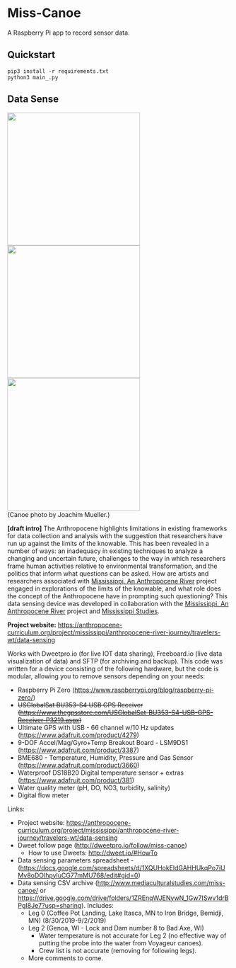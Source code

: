 # Miss-Canoe

A Raspberry Pi app to record sensor data.

## Quickstart

```
pip3 install -r requirements.txt
python3 main_.py
```

## Data Sense
<img height=300 src="http://www.mediaculturalstudies.com/miss-canoe/JOM_0881.JPG"> <img height=300 src="http://www.mediaculturalstudies.com/miss-canoe/Data_Sensing-1600x900.jpg"> 
<img height=300 src="http://www.mediaculturalstudies.com/miss-canoe/JOM_0882.JPG">
<br>(Canoe photo by Joachim Mueller.)

<b>[draft intro]</b> The Anthropocene highlights limitations in existing frameworks 
for data collection and analysis with the suggestion that researchers have run up 
against the limits of the knowable. This has been revealed in a number of ways: an 
inadequacy in existing techniques to analyze a changing and uncertain future, 
challenges to the way in which researchers frame human activities relative to 
environmental transformation, and the politics that inform what questions can be 
asked. How are artists and researchers associated with <a 
href="https://anthropocene-curriculum.org/">Mississippi. 
An Anthropocene River</a> project engaged in explorations of the limits of the 
knowable, and what role does the concept of the Anthropocene have in prompting such 
questioning? This data sensing device was developed in collaboration with the <a 
href="https://anthropocene-curriculum.org/">Mississippi. 
An Anthropocene River</a> project and <a 
href="http://mississippistudies.org/">Mississippi Studies</a>. 

<b>Project website:</b> https://anthropocene-curriculum.org/project/mississippi/anthropocene-river-journey/travelers-wt/data-sensing

Works with Dweetpro.io 
(for live IOT data sharing), Freeboard.io (live data visualization of data) and SFTP 
(for archiving and backup). This code was written for a device consisting of the 
following hardware, but the code is modular, allowing you to remove sensors depending 
on your needs: 

* Raspberry Pi Zero (https://www.raspberrypi.org/blog/raspberry-pi-zero/) 
* <s>USGlobalSat BU353-S4 USB GPS Receiver (https://www.thegpsstore.com/USGlobalSat-BU353-S4-USB-GPS-Receiver-P3219.aspx)</s> 
* Ultimate GPS with USB - 66 channel w/10 Hz updates 
(https://www.adafruit.com/product/4279) 
* 9-DOF Accel/Mag/Gyro+Temp Breakout Board - LSM9DS1 (https://www.adafruit.com/product/3387) 
* BME680 - Temperature, Humidity, Pressure and Gas Sensor (https://www.adafruit.com/product/3660) 
* Waterproof DS18B20 Digital temperature sensor + extras (https://www.adafruit.com/product/381) 
* Water quality meter (pH, DO, NO3, turbidity, salinity) 
* Digital flow meter

Links:
* Project website: https://anthropocene-curriculum.org/project/mississippi/anthropocene-river-journey/travelers-wt/data-sensing
* Dweet follow page (http://dweetpro.io/follow/miss-canoe)
  * How to use Dweets: http://dweet.io/#HowTo
* Data sensing parameters spreadsheet - (https://docs.google.com/spreadsheets/d/1XQUHokEldGAHHUkqPo7iUMv8oDOIhpyluCG77mMU768/edit#gid=0)
* Data sensing CSV archive (http://www.mediaculturalstudies.com/miss-canoe/ or https://drive.google.com/drive/folders/1ZREnqWJENywN_1Gw7ISwv1drBPgI8Je7?usp=sharing). Includes:
  * Leg 0 (Coffee Pot Landing, Lake Itasca, MN to Iron Bridge, Bemidji, MN) (8/30/2019-9/2/2019) 
  * Leg 2 (Genoa, WI - Lock and Dam number 8 to Bad Axe, WI)
    * Water temperature is not accurate for Leg 2 (no effective way of putting the probe into the water from Voyageur canoes).
    * Crew list is not accurate (removing for following legs).
  * More comments to come.

